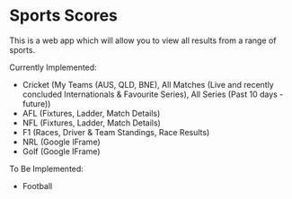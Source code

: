 # Sports Scores

This is a web app which will allow you to view all results from a range of sports.

Currently Implemented:

<!-- TODO: Update cricket -->

- Cricket (My Teams (AUS, QLD, BNE), All Matches (Live and recently concluded Internationals & Favourite Series), All Series (Past 10 days - future))
- AFL (Fixtures, Ladder, Match Details)
- NFL (Fixtures, Ladder, Match Details)
- F1 (Races, Driver & Team Standings, Race Results)
- NRL (Google IFrame)
- Golf (Google IFrame)

To Be Implemented:

- Football
